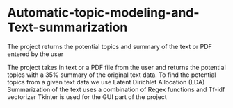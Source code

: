 # Automatic-topic-modeling-and-Text-summarization
The project returns the potential topics and summary of the text or PDF entered by the user

The project takes in text or a PDF file from  the user and returns the potential topics with a 35% summary of the original text data.
To find the potential topics from a given text data we use Latent Dirichlet Allocation (LDA) 
Summarization of the text uses a combination of Regex functions and Tf-idf vectorizer
Tkinter is used for the GUI part of the project
